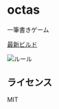 # octas
一筆書きゲーム

[最新ビルド](https://kurgm.github.io/octas/)

![ルール](https://pbs.twimg.com/media/CrMVr-vUIAAfpEY.png:orig)

## ライセンス
MIT
